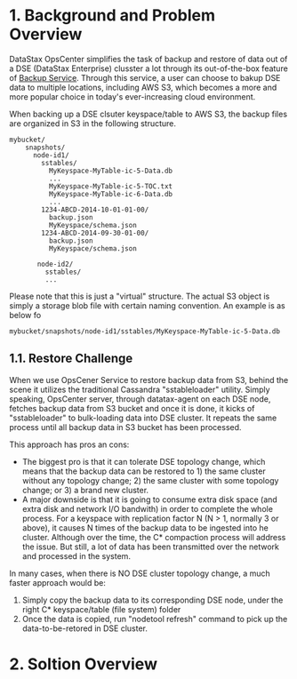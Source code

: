 # 1. Background and Problem Overview

DataStax OpsCenter simplifies the task of backup and restore of data out of a DSE (DataStax Enterprise) clusster a lot through its out-of-the-box feature of [Backup Service](https://docs.datastax.com/en/opscenter/6.5/opsc/online_help/services/opscBackupService.html). Through this service, a user can choose to bakup DSE data to multiple locations, including AWS S3, which becomes a more and more popular choice in today's ever-increasing cloud environment.

When backing up a DSE clsuter keyspace/table to AWS S3, the backup files are organized in S3 in the following structure.

```
mybucket/
    snapshots/
      node-id1/
        sstables/
          MyKeyspace-MyTable-ic-5-Data.db
          ...
          MyKeyspace-MyTable-ic-5-TOC.txt
          MyKeyspace-MyTable-ic-6-Data.db
          ...
        1234-ABCD-2014-10-01-01-00/
          backup.json
          MyKeyspace/schema.json
        1234-ABCD-2014-09-30-01-00/
          backup.json
          MyKeyspace/schema.json
          
       node-id2/
         sstables/
         ...
```

Please note that this is just a "virtual" structure. The actual S3 object is simply a storage blob file with certain naming convention. An example is as below fo 
```
mybucket/snapshots/node-id1/sstables/MyKeyspace-MyTable-ic-5-Data.db
```

## 1.1. Restore Challenge 

When we use OpsCener Service to restore backup data from S3, behind the scene it utilizes the traditional Cassandra "sstableloader" utility. Simply speaking, OpsCenter server, through datatax-agent on each DSE node, fetches backup data from 
S3 bucket and once it is done, it kicks of "sstableloader" to bulk-loading data into DSE cluster. It repeats the same process until all backup data in S3 bucket has been processed.

This approach has pros an cons: 
- The biggest pro is that it can tolerate DSE topology change, which means that the backup data can be restored to 1) the same cluster without any topology change; 2) the same cluster with some topology change; or 3) a brand new cluster.
- A major downside is that it is going to consume extra disk space (and extra disk and network I/O bandwith) in order to complete the whole process. For a keyspace with replication factor N (N > 1, normally 3 or above), it causes N times of the backup data to be ingested into he cluster. Although over the time, the C* compaction process will address the issue. But still, a lot of data has been transmitted over the network and processed in the system.

In many cases, when there is NO DSE cluster topology change, a much faster approach would be: 
1) Simply copy the backup data to its corresponding DSE node, under the right C* keyspace/table (file system) folder
2) Once the data is copied, run "nodetool refresh" command to pick up the data-to-be-retored in DSE cluster.

# 2. Soltion Overview

